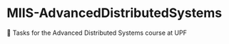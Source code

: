 # MIIS-AdvancedDistributedSystems
:electric_plug:  Tasks for the Advanced Distributed Systems course at UPF

